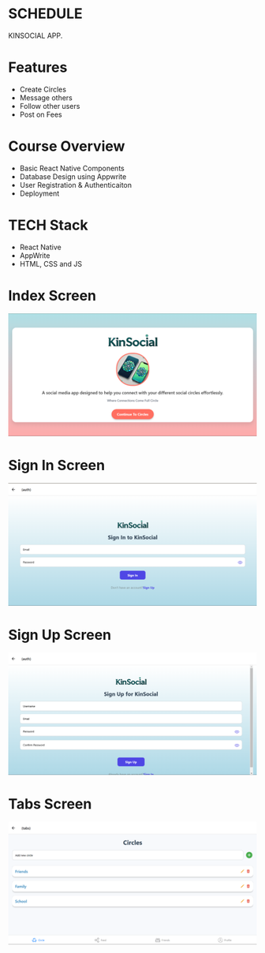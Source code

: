 # SCHEDULE
KINSOCIAL APP.

# Features
* Create Circles
* Message others 
* Follow other users
* Post on Fees

# Course Overview
* Basic React Native Components
* Database Design using Appwrite
* User Registration & Authenticaiton
* Deployment

# TECH Stack
* React Native
* AppWrite
* HTML, CSS and JS

 # Index Screen
<img src="assets/images/index.png">

# Sign In Screen
<img src="assets/images/sign in.png">  

# Sign Up Screen
<img src="assets/images/sign up.png">  

# Tabs Screen
<img src="assets/images/tabs screen.png">